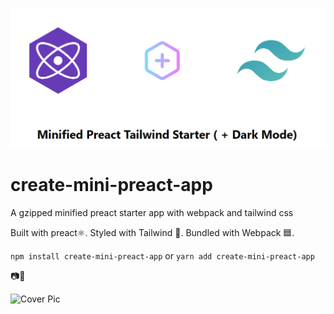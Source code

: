 ![Cover Pic](./cover.png)

# create-mini-preact-app

A gzipped minified preact starter app with webpack and tailwind css


Built with preact⚛. Styled with Tailwind 🍃. Bundled with Webpack 🟦.


```npm install create-mini-preact-app``` or ```yarn add create-mini-preact-app```

📷🤳


![Cover Pic](./screen.png)


